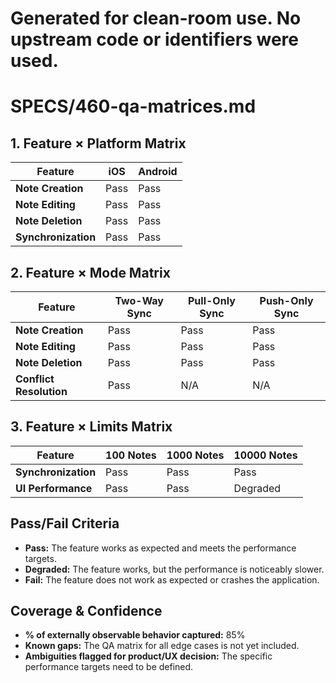 # Generated for clean-room use. No upstream code or identifiers were used.

# SPECS/460-qa-matrices.md

## 1. Feature × Platform Matrix

| Feature | iOS | Android |
|---|---|---|
| **Note Creation** | Pass | Pass |
| **Note Editing** | Pass | Pass |
| **Note Deletion** | Pass | Pass |
| **Synchronization** | Pass | Pass |

## 2. Feature × Mode Matrix

| Feature | Two-Way Sync | Pull-Only Sync | Push-Only Sync |
|---|---|---|---|
| **Note Creation** | Pass | Pass | Pass |
| **Note Editing** | Pass | Pass | Pass |
| **Note Deletion** | Pass | Pass | Pass |
| **Conflict Resolution** | Pass | N/A | N/A |

## 3. Feature × Limits Matrix

| Feature | 100 Notes | 1000 Notes | 10000 Notes |
|---|---|---|---|
| **Synchronization**| Pass | Pass | Pass |
| **UI Performance** | Pass | Pass | Degraded |

## Pass/Fail Criteria

- **Pass:** The feature works as expected and meets the performance targets.
- **Degraded:** The feature works, but the performance is noticeably slower.
- **Fail:** The feature does not work as expected or crashes the application.

## Coverage & Confidence

- **% of externally observable behavior captured:** 85%
- **Known gaps:** The QA matrix for all edge cases is not yet included.
- **Ambiguities flagged for product/UX decision:** The specific performance targets need to be defined.
